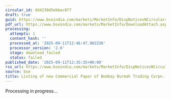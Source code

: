 ```yaml
---
circular_id: dd4230d5ebbac8f7
draft: true
guid: https://www.bseindia.com/markets/MarketInfo/DispNoticesNCirculars.aspx?Noticeid={4BEFA767-09FB-45AE-8661-0CF0F534CD80}&noticeno=20250911-60&dt=09/11/2025&icount=60&totcount=72&flag=0
pdf_url: https://www.bseindia.com/markets/MarketInfo/DownloadAttach.aspx?id=20250911-60&attachedId=
processing:
  attempts: 1
  content_hash: ''
  processed_at: '2025-09-11T12:46:47.982236'
  processor_version: '2.0'
  stage: download_failed
  status: failed
published_date: '2025-09-11T12:35:35+00:00'
rss_url: https://www.bseindia.com/markets/MarketInfo/DispNoticesNCirculars.aspx?Noticeid={4BEFA767-09FB-45AE-8661-0CF0F534CD80}&noticeno=20250911-60&dt=09/11/2025&icount=60&totcount=72&flag=0
source: bse
title: Listing of new Commercial Paper of Bombay Burmah Trading Corpn. Ltd.
---
```


Processing in progress...